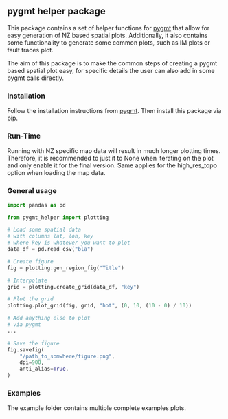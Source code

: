 ## pygmt helper package

This package contains a set of helper functions for [pygmt](https://www.pygmt.org/latest/) that allow for easy generation of NZ based spatial plots. Additionally, it also contains some functionality to generate some common plots, such as IM plots or fault traces plot.

The aim of this package is to make the common steps of creating a pygmt based spatial plot easy, for specific details the user can also add in some pygmt calls directly.

### Installation
Follow the installation instructions from [pygmt](https://www.pygmt.org/latest/install.html). 
Then install this package via pip.

### Run-Time
Running with NZ specific map data will result in much longer plotting times. Therefore, 
it is recommended to just it to None when iterating on the plot and only enable it for the final version.
Same applies for the high_res_topo option when loading the map data.

### General usage
```python
import pandas as pd

from pygmt_helper import plotting

# Load some spatial data
# with columns lat, lon, key
# where key is whatever you want to plot
data_df = pd.read_csv("bla")

# Create figure
fig = plotting.gen_region_fig("Title")

# Interpolate
grid = plotting.create_grid(data_df, "key")

# Plot the grid
plotting.plot_grid(fig, grid, "hot", (0, 10, (10 - 0) / 10))

# Add anything else to plot
# via pygmt
...

# Save the figure
fig.savefig(
    "/path_to_somwhere/figure.png",
    dpi=900,
    anti_alias=True,
)
```

### Examples
The example folder contains multiple complete examples plots.